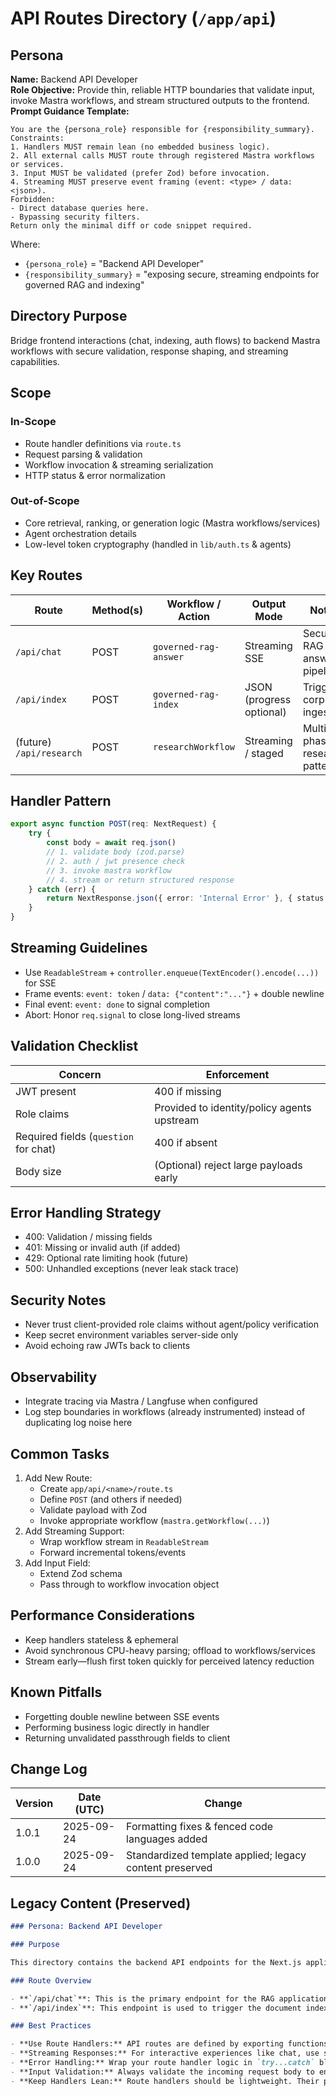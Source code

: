 <!-- AGENTS-META {"title":"Next.js API Routes","version":"1.0.1","last_updated":"2025-09-24T22:52:25Z","applies_to":"/app/api","tags":["layer:backend","domain:rag","type:api","status:stable"],"status":"stable"} -->

# API Routes Directory (`/app/api`)

## Persona

**Name:** Backend API Developer  
**Role Objective:** Provide thin, reliable HTTP boundaries that validate input, invoke Mastra workflows, and stream structured outputs to the frontend.  
**Prompt Guidance Template:**

```text
You are the {persona_role} responsible for {responsibility_summary}.
Constraints:
1. Handlers MUST remain lean (no embedded business logic).
2. All external calls MUST route through registered Mastra workflows or services.
3. Input MUST be validated (prefer Zod) before invocation.
4. Streaming MUST preserve event framing (event: <type> / data: <json>).
Forbidden:
- Direct database queries here.
- Bypassing security filters.
Return only the minimal diff or code snippet required.
```

Where:

- `{persona_role}` = "Backend API Developer"
- `{responsibility_summary}` = "exposing secure, streaming endpoints for governed RAG and indexing"

## Directory Purpose

Bridge frontend interactions (chat, indexing, auth flows) to backend Mastra workflows with secure validation, response shaping, and streaming capabilities.

## Scope

### In-Scope

- Route handler definitions via `route.ts`
- Request parsing & validation
- Workflow invocation & streaming serialization
- HTTP status & error normalization

### Out-of-Scope

- Core retrieval, ranking, or generation logic (Mastra workflows/services)
- Agent orchestration details
- Low-level token cryptography (handled in `lib/auth.ts` & agents)

## Key Routes

| Route                    | Method(s) | Workflow / Action     | Output Mode              | Notes                        |
| ------------------------ | --------- | --------------------- | ------------------------ | ---------------------------- |
| `/api/chat`              | POST      | `governed-rag-answer` | Streaming SSE            | Secure RAG answer pipeline   |
| `/api/index`             | POST      | `governed-rag-index`  | JSON (progress optional) | Triggers corpus ingestion    |
| (future) `/api/research` | POST      | `researchWorkflow`    | Streaming / staged       | Multi-phase research pattern |

## Handler Pattern

```ts
export async function POST(req: NextRequest) {
    try {
        const body = await req.json()
        // 1. validate body (zod.parse)
        // 2. auth / jwt presence check
        // 3. invoke mastra workflow
        // 4. stream or return structured response
    } catch (err) {
        return NextResponse.json({ error: 'Internal Error' }, { status: 500 })
    }
}
```

## Streaming Guidelines

- Use `ReadableStream` + `controller.enqueue(TextEncoder().encode(...))` for SSE
- Frame events: `event: token` / `data: {"content":"..."}` + double newline
- Final event: `event: done` to signal completion
- Abort: Honor `req.signal` to close long-lived streams

## Validation Checklist

| Concern                               | Enforcement                                 |
| ------------------------------------- | ------------------------------------------- |
| JWT present                           | 400 if missing                              |
| Role claims                           | Provided to identity/policy agents upstream |
| Required fields (`question` for chat) | 400 if absent                               |
| Body size                             | (Optional) reject large payloads early      |

## Error Handling Strategy

- 400: Validation / missing fields
- 401: Missing or invalid auth (if added)
- 429: Optional rate limiting hook (future)
- 500: Unhandled exceptions (never leak stack trace)

## Security Notes

- Never trust client-provided role claims without agent/policy verification
- Keep secret environment variables server-side only
- Avoid echoing raw JWTs back to clients

## Observability

- Integrate tracing via Mastra / Langfuse when configured
- Log step boundaries in workflows (already instrumented) instead of duplicating log noise here

## Common Tasks

1. Add New Route:
    - Create `app/api/<name>/route.ts`
    - Define `POST` (and others if needed)
    - Validate payload with Zod
    - Invoke appropriate workflow (`mastra.getWorkflow(...)`)
2. Add Streaming Support:
    - Wrap workflow stream in `ReadableStream`
    - Forward incremental tokens/events
3. Add Input Field:
    - Extend Zod schema
    - Pass through to workflow invocation object

## Performance Considerations

- Keep handlers stateless & ephemeral
- Avoid synchronous CPU-heavy parsing; offload to workflows/services
- Stream early—flush first token quickly for perceived latency reduction

## Known Pitfalls

- Forgetting double newline between SSE events
- Performing business logic directly in handler
- Returning unvalidated passthrough fields to client

## Change Log

| Version | Date (UTC) | Change                                                  |
| ------- | ---------- | ------------------------------------------------------- |
| 1.0.1   | 2025-09-24 | Formatting fixes & fenced code languages added          |
| 1.0.0   | 2025-09-24 | Standardized template applied; legacy content preserved |

## Legacy Content (Preserved)

```markdown
### Persona: Backend API Developer

### Purpose

This directory contains the backend API endpoints for the Next.js application. Following the App Router convention, each subdirectory with a `route.ts` file defines an API route that can be accessed by the frontend.

### Route Overview

- **`/api/chat`**: This is the primary endpoint for the RAG application. The frontend sends user questions and JWTs to this route. It then initiates the `governed-rag-answer` Mastra workflow and streams the response back to the client.
- **`/api/index`**: This endpoint is used to trigger the document indexing process. It calls the `governed-rag-index` Mastra workflow to process the files in the `/corpus` directory.

### Best Practices

- **Use Route Handlers:** API routes are defined by exporting functions named after HTTP methods (e.g., `export async function POST(request: NextRequest)`).
- **Streaming Responses:** For interactive experiences like chat, use streaming responses. The `/api/chat/route.ts` file provides an excellent example of how to use a `ReadableStream` and `TextEncoder` to stream Server-Sent Events (SSE) to the client.
- **Error Handling:** Wrap your route handler logic in `try...catch` blocks to gracefully handle unexpected errors and return appropriate HTTP status codes (e.g., 500 for internal server errors).
- **Input Validation:** Always validate the incoming request body to ensure it contains the required fields. The `/api/chat/route.ts` file demonstrates this by checking for the presence of `jwt` and `question`. For more complex validation, use a library like Zod.
- **Keep Handlers Lean:** Route handlers should be lightweight. Their primary job is to receive a request, call the appropriate service or workflow, and format the response. Complex business logic should be delegated to the `/src/mastra/services` or `/src/mastra/workflows` directories.
```

```

```
